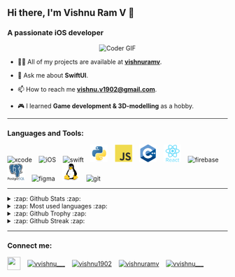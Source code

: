 ## Hi there, I'm Vishnu Ram V 👋
### A passionate iOS developer
<p align="center">
    <img src="https://media.giphy.com/media/Ah3zHH7hvsSB2/source.gif" alt="Coder GIF" width="350" height="250">
</p>

<!-- - 🔭 I’m currently working on a **100 days UI challenge**.-->

<!-- - 🌱 I’m currently learning **React Native**.-->

- 👨‍💻 All of my projects are available at **[vishnuramv](https://github.com/vishnuramv/)**.

- 💬 Ask me about **SwiftUI**.

- 📫 How to reach me **vishnu.v1902@gmail.com**.

- 🎮 I learned **Game development & 3D-modelling** as a hobby.

---

### Languages and Tools:

<p align="left">
    <img src="https://www.vectorlogo.zone/logos/apple_xcode/apple_xcode-icon.svg" alt="xcode" width="40" height="40"/> &nbsp;&nbsp;
    <img src="https://www.vectorlogo.zone/logos/apple/apple-icon.svg" alt="iOS" width="40" height="40"/> &nbsp;&nbsp;
    <img src="https://www.vectorlogo.zone/logos/swift/swift-icon.svg" alt="swift" width="40" height="40"/> &nbsp;&nbsp;
    <img src="https://raw.githubusercontent.com/devicons/devicon/master/icons/python/python-original.svg" alt="python" width="40" height="40"/> &nbsp;&nbsp;
    <img src="https://raw.githubusercontent.com/devicons/devicon/master/icons/javascript/javascript-original.svg" alt="javascript" width="40" height="40"/> &nbsp;&nbsp;
    <img src="https://raw.githubusercontent.com/devicons/devicon/master/icons/cplusplus/cplusplus-original.svg" alt="cplusplus" width="40" height="40"/> &nbsp;&nbsp;
<!--     <img src="https://www.vectorlogo.zone/logos/tensorflow/tensorflow-icon.svg" alt="tensorflow" width="40" height="40"/> &nbsp;&nbsp; -->
<!--     <img src="https://www.vectorlogo.zone/logos/flutterio/flutterio-icon.svg" alt="flutter" width="40" height="40"/> &nbsp;&nbsp; -->
    <img src="https://raw.githubusercontent.com/devicons/devicon/master/icons/react/react-original-wordmark.svg" alt="react" width="40" height="40"/> &nbsp;&nbsp;
    <img src="https://www.vectorlogo.zone/logos/firebase/firebase-icon.svg" alt="firebase" width="40" height="40"/> &nbsp;&nbsp;
    <img src="https://raw.githubusercontent.com/devicons/devicon/master/icons/postgresql/postgresql-original-wordmark.svg" alt="postgresql" width="40" height="40"/> &nbsp;&nbsp;
<!--     <img src="https://download.blender.org/branding/community/blender_community_badge_white.svg" alt="blender" width="40" height="40"/> &nbsp;&nbsp; -->
    <img src="https://www.vectorlogo.zone/logos/figma/figma-icon.svg" alt="figma" width="40" height="40"/> &nbsp;&nbsp;
    <img src="https://raw.githubusercontent.com/devicons/devicon/master/icons/linux/linux-original.svg" alt="linux" width="40" height="40"/> &nbsp;&nbsp;
    <img src="https://www.vectorlogo.zone/logos/git-scm/git-scm-icon.svg" alt="git" width="40" height="40"/> &nbsp;&nbsp;
    
<!--     <img src="https://www.vectorlogo.zone/logos/unity3d/unity3d-icon.svg" alt="unity" width="40" height="40"/> &nbsp;&nbsp; -->
<!--     <img src="https://raw.githubusercontent.com/devicons/devicon/master/icons/amazonwebservices/amazonwebservices-original-wordmark.svg" alt="aws" width="40" height="40"/> -->
<!--     <img src="https://www.vectorlogo.zone/logos/gnu_bash/gnu_bash-icon.svg" alt="bash" width="40" height="40"/> -->
<!--     <img src="https://www.chartjs.org/media/logo-title.svg" alt="chartjs" width="40" height="40"/> -->
<!--     <img src="https://raw.githubusercontent.com/devicons/devicon/master/icons/csharp/csharp-original.svg" alt="csharp" width="40" height="40"/> -->
<!--     <img src="https://www.vectorlogo.zone/logos/pocoo_flask/pocoo_flask-icon.svg" alt="flask" width="40" height="40"/> -->
<!--     <img src="https://www.vectorlogo.zone/logos/gatsbyjs/gatsbyjs-icon.svg" alt="gatsby" width="40" height="40"/> -->
<!--     <img src="https://www.vectorlogo.zone/logos/heroku/heroku-icon.svg" alt="heroku" width="40" height="40"/> -->
<!--     <img src="https://raw.githubusercontent.com/devicons/devicon/master/icons/mysql/mysql-original-wordmark.svg" alt="mysql" width="40" height="40"/>  -->
<!--     <img src="https://cdn.worldvectorlogo.com/logos/nextjs-3.svg" alt="nextjs" width="40" height="40"/>  -->
<!--     <img src="https://www.vectorlogo.zone/logos/getpostman/getpostman-icon.svg" alt="postman" width="40" height="40"/> -->
<!--     <img src="https://raw.githubusercontent.com/devicons/devicon/master/icons/typescript/typescript-original.svg" alt="typescript" width="40" height="40"/> -->
<!--     <img src="https://raw.githubusercontent.com/prplx/svg-logos/5585531d45d294869c4eaab4d7cf2e9c167710a9/svg/materialize.svg" alt="materialize" width="40" height="40"/> &nbsp;&nbsp;  -->
</p>

---

<details>
  <summary>:zap: Github Stats :zap:</summary>
  <p>&nbsp;<img align="center" src="https://github-readme-stats.vishnuramv.vercel.app/api?username=vishnuramv&show_icons=true" alt="vishnuramv" /></p>
</details>

<!-- <details>
  <summary>:zap: Recent Activity :zap:</summary>
  <p>
      START_SECTION:activity
  </p>
</details> -->

<details>
  <summary>:zap: Most used languages :zap:</summary>
  <p><img align="center" src="https://github-readme-stats.vercel.app/api/top-langs/?username=vishnuramv&layout=compact&hide=html" alt="vishnuramv" /></p>
</details>

<details>
    <summary>:zap: Github Trophy :zap:</summary>
    <p align="left"> <a href="https://github.com/ryo-ma/github-profile-trophy"><img src="https://github-profile-trophy.vercel.app/?username=vishnuramv" alt="vishnuramv" /></a> </p>
</details>
<details>
    <summary>:zap: Github Streak :zap:</summary>
    <p><img align="center" src="https://github-readme-streak-stats.herokuapp.com/?user=vishnuramv&" alt="vishnuramv" /></p>
</details>

---

### Connect me:
<a href="https://vishnuramv.github.io" target="blank"><img align="center" src="https://img.icons8.com/wired/32/000000/domain.png" height="30" width="30"/></a>&nbsp;&nbsp;&nbsp;
<a href="https://instagram.com/vvishnu___" target="blank"><img align="center" src="https://cdn.jsdelivr.net/npm/simple-icons@3.0.1/icons/instagram.svg" alt="vvishnu___" height="30" width="30" /></a>&nbsp;&nbsp;&nbsp;
<a href="https://linkedin.com/in/vishnu1902" target="blank"><img align="center" src="https://cdn.jsdelivr.net/npm/simple-icons@3.0.1/icons/linkedin.svg" alt="vishnu1902" height="30" width="30" /></a>&nbsp;&nbsp;&nbsp;
<a href="https://dev.to/vishnuramv" target="blank"><img align="center" src="https://cdn.jsdelivr.net/npm/simple-icons@3.0.1/icons/dev-dot-to.svg" alt="vishnuramv" height="30" width="30" /></a>&nbsp;&nbsp;&nbsp;
<a href="https://twitter.com/vvishnu___" target="blank"><img align="center" src="https://cdn.jsdelivr.net/npm/simple-icons@3.0.1/icons/twitter.svg" alt="vvishnu___" height="30" width="30" /></a>&nbsp;&nbsp;&nbsp;
<!-- <a href="https://www.hackerrank.com/vishnu_v1902" target="blank"><img align="center" src="https://cdn.jsdelivr.net/npm/simple-icons@3.0.1/icons/hackerrank.svg" alt="vishnu_v1902" height="30" width="30" /></a>&nbsp;&nbsp;&nbsp; -->
<!-- <a href="https://stackoverflow.com/users/13526964" target="blank"><img align="center" src="https://cdn.jsdelivr.net/npm/simple-icons@3.0.1/icons/stackoverflow.svg" alt="13526964" height="30" width="30" /></a>&nbsp;&nbsp;&nbsp; -->
<!-- <a href="https://facebook.com/vvishnu1902" target="blank"><img align="center" src="https://cdn.jsdelivr.net/npm/simple-icons@3.0.1/icons/facebook.svg" alt="vvishnu1902" height="30" width="30" /></a>&nbsp;&nbsp;&nbsp; -->
